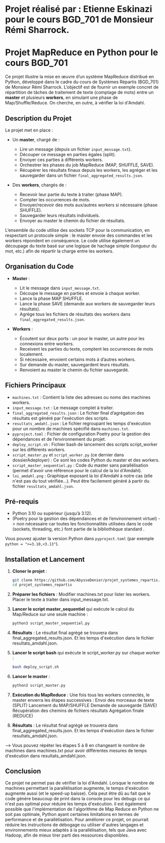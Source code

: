 # Projet réalisé par : Etienne Eskinazi pour le cours BGD_701 de Monsieur Rémi Sharrock.

# Projet MapReduce en Python pour le cours BGD_701

Ce projet illustre la mise en œuvre d’un système MapReduce distribué en Python, développé dans le cadre du cours de Systèmes Répartis (BGD_701) de Monsieur Rémi Sharrock. L’objectif est de fournir un exemple concret de répartition de tâches de traitement de texte (comptage de mots) entre un **master** et plusieurs **workers**, en simulant une phase de Map/Shuffle/Reduce. On cherche, en outre, à vérifier la loi d'Amdahl.

## Description du Projet

Le projet met en place :
- Un **master**, chargé de :
  - Lire un message (depuis un fichier `input_message.txt`).
  - Découper ce message en parties égales (split).
  - Envoyer ces parties à différents workers.
  - Orchestrer les phases du job MapReduce (MAP, SHUFFLE, SAVE).
  - Récupérer les résultats finaux depuis les workers, les agréger et les sauvegarder dans un fichier `final_aggregated_results.json`.

- Des **workers**, chargés de :
  - Recevoir leur partie du texte à traiter (phase MAP).
  - Compter les occurrences de mots.
  - Envoyer/recevoir des mots aux/autres workers si nécessaire (phase SHUFFLE).
  - Sauvegarder leurs résultats individuels.
  - Envoyer au master le chemin du fichier de résultats.

L’ensemble du code utilise des sockets TCP pour la communication, en respectant un protocole simple : le master envoie des commandes et les workers répondent en conséquence. Le code utilise également un découpage du texte basé sur une logique de hachage simple (longueur du mot, etc.) afin de répartir la charge entre les workers.

## Organisation du Code

- **Master** :
  - Lit le message dans `input_message.txt`.
  - Découpe le message en parties et envoie à chaque worker.
  - Lance la phase MAP SHUFFLE.
  - Lance la phase SAVE (demande aux workers de sauvegarder leurs résultats).
  - Agrège tous les fichiers de résultats des workers dans `final_aggregated_results.json`.

- **Workers** :
  - Écoutent sur deux ports : un pour le master, un autre pour les connexions entre workers.
  - Receivent les parties du texte, comptent les occurrences de mots localement.
  - Si nécessaire, envoient certains mots à d’autres workers.
  - Sur demande du master, sauvegardent leurs résultats.
  - Renvoient au master le chemin du fichier sauvegardé.

## Fichiers Principaux

- `machines.txt` : Contient la liste des adresses ou noms des machines workers.
- `input_message.txt` : Le message complet à traiter.
- `final_aggregated_results.json` : Le fichier final d’agrégation des résultats est généré par l'exécution des scripts.
- `resultats_amdahl.json` : Le fichier regroupant les temps d'exécution pour un nombre de machines spécifié dans `machines.txt`.
- `pyproject.toml` : Fichier de configuration Poetry pour la gestion des dépendances et de l’environnement du projet.
- `deploy_script.sh` : Fichier bash de lancement des scripts script_worker sur les différents workers.
- `script_master.py` et `script_worker.py` (ce dernier dans dossierAdeployer) : Ce sont les codes Python du master et des workers.
- `script_master_sequentiel.py` : Code du master sans parallélisation (permet d'avoir une référence pour le calcul de la loi d'Amdahl).
- `loi_amdahl.png` : Graphique exposant la loi d'Amdahl à notre cas (elle n'est pas du tout vérifiée...). Peut être facilement généré à partir du fichier `resultats_amdahl.json`.

## Pré-requis

- Python 3.10 ou supérieur (jusqu’à 3.12).
- (Poetry pour la gestion des dépendances et de l’environnement virtuel) -> non nécessaire car toutes les fonctionnalités utilisées dans le code (sockets, threading, etc.) font partie de la bibliothèque standard .

Vous pouvez ajuster la version Python dans `pyproject.toml` (par exemple `python = ">=3.10,<3.13"`).

## Installation et Lancement

1. **Cloner le projet** :
   ```bash
   git clone https://github.com/AbysseDenier/projet_systemes_repartis.git
   cd projet_systemes_repartis

2. **Préparer les fichiers** :
    Modifier machines.txt pour lister les workers.
    Placer le texte à traiter dans input_message.txt.

3. **Lancer le script master_sequentiel** qui exécute le calcul du Map/Reduce sur une seule machine :
    ```bash
    python3 script_master_sequentiel.py

4. **Résultats** : 
Le résultat final agrégé se trouvera dans final_aggregated_results.json. Et les temps d'exécution dans le fichier resultats_amdahl.json.

5. **Lancer le script bash** qui exécute le script_worker.py sur chaque worker :
    ```bash
    bash deploy_script.sh

6. **Lancer le master** :
    ```bash
    python3 script_master.py

7. **Exécution du MapReduce** : Une fois tous les workers connectés, le master enverra les étapes successives :
    Envoi des morceaux de texte (SPLIT)
    Lancement du MAP/SHUFFLE
    Demande de sauvegarde (SAVE)
    Récupération des chemins de fichiers résultats
    Agrégation finale (REDUCE)

8. **Résultats** : 
Le résultat final agrégé se trouvera dans final_aggregated_results.json. Et les temps d'exécution dans le fichier resultats_amdahl.json.

--> Vous pouvez répéter les étapes 5 à 8 en changeant le nombre de machines dans machines.txt pour avoir différentes mesures de temps d'exécution dans resultats_amdahl.json.

## Conclusion
Ce projet ne permet pas de vérifier la loi d'Amdahl. Lorsque le nombre de machines permettant la parallélisation augmente, le temps d'exécution augmente aussi (et le speed-up baisse). Cela peut être dû au fait que le code génère beaucoup de print dans la console pour les debugs ce qui n'est pas optimal pour réduire les temps d'exécution. il est également possible que l'implémentation de l'algorithme de Map Reduce en Python ne soit pas optimale, Python ayant certaines limitations en termes de performance et de parallélisation. Pour améliorer ce projet, on pourrait réduire les instructions de débogage ou utiliser d'autres langages et environnements mieux adaptés à la parallélisation, tels que Java avec Hadoop, afin de mieux tirer parti des ressources disponibles.
